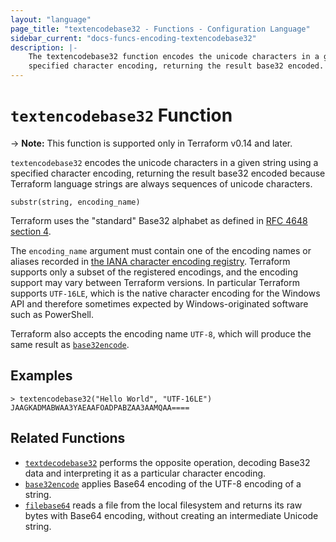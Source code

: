 ```yaml
---
layout: "language"
page_title: "textencodebase32 - Functions - Configuration Language"
sidebar_current: "docs-funcs-encoding-textencodebase32"
description: |-
    The textencodebase32 function encodes the unicode characters in a given string using a
    specified character encoding, returning the result base32 encoded.
---
```


# `textencodebase32` Function

-> **Note:** This function is supported only in Terraform v0.14 and later.

`textencodebase32` encodes the unicode characters in a given string using a
specified character encoding, returning the result base32 encoded because
Terraform language strings are always sequences of unicode characters.

```hcl
substr(string, encoding_name)
```

Terraform uses the "standard" Base32 alphabet as defined in
[RFC 4648 section 4](https://tools.ietf.org/html/rfc4648#section-6).

The `encoding_name` argument must contain one of the encoding names or aliases
recorded in
[the IANA character encoding registry](https://www.iana.org/assignments/character-sets/character-sets.xhtml).
Terraform supports only a subset of the registered encodings, and the encoding
support may vary between Terraform versions. In particular Terraform supports
`UTF-16LE`, which is the native character encoding for the Windows API and
therefore sometimes expected by Windows-originated software such as PowerShell.

Terraform also accepts the encoding name `UTF-8`, which will produce the same
result as [`base32encode`](./base32encode.html).

## Examples

```
> textencodebase32("Hello World", "UTF-16LE")
JAAGKADMABWAA3YAEAAFOADPABZAA3AAMQAA====
```

## Related Functions

-   [`textdecodebase32`](./textdecodebase32.html) performs the opposite operation,
    decoding Base32 data and interpreting it as a particular character encoding.
-   [`base32encode`](./base32encode.html) applies Base64 encoding of the UTF-8
    encoding of a string.
-   [`filebase64`](./filebase64.html) reads a file from the local filesystem
    and returns its raw bytes with Base64 encoding, without creating an
    intermediate Unicode string.
